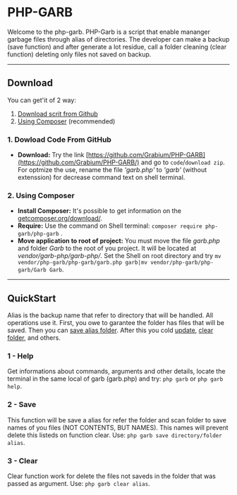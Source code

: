 # PHP-GARB
Welcome to the php-garb. 
PHP-Garb is a script that enable mananger garbage files through alias of directories.
The developer can make a backup (save function) and after generate a lot residue, call a folder cleaning (clear function) deleting only files not saved on backup.
**************
## Download
You can get'it of 2 way:
 1. [Download scrit from Github](#DownloadCodeFromGithub)
 2. [Using Composer](#UsingComposer) (recommended)

<div id='DownloadCodeFromGithub'/>

 ### 1. Dowload Code From GitHub
 * **Download:** Try the link [https://github.com/Grabium/PHP-GARB](https://github.com/Grabium/PHP-GARB/) and go to `code`/`download zip`. For optmize the use, rename the file *'garb.php'* to *'garb'* (without extenssion) for decrease command text on shell terminal.
<div id='UsingComposer'/>
  
### 2. Using Composer
* **Install Composer:** It's possible to get information on the [getcomposer.org/download/](https://getcomposer.org/download/).
* **Require:** Use the command on Shell terminal: `composer require php-garb/php-garb` .
* **Move application to root of project:** You must move the file *garb.php* and folder *Garb* to the root of you project. It will be located at *vendor/garb-php/garb-php/*. Set the Shell on root directory and try `mv vendor/php-garb/php-garb/garb.php garb|mv vendor/php-garb/php-garb/Garb Garb`.
*******************



## QuickStart
Alias is the backup name that refer to directory that will be handled. All operations use it. First, you owe to garantee the folder has files that will be saved. Then you can [save alias folder](#save). After this you cold [update](#update), [clear folder](#clear), and others.

### 1 - Help
Get informations about commands, arguments and other details, locate the terminal in the same local of garb (garb.php) and try: `php garb` or `php garb help`.

<div id="save"/>

 ### 2 - Save
This function will be save a alias for refer the folder and scan folder to save names of you files (NOT CONTENTS, BUT NAMES). This names will prevent delete this listeds on function clear.
Use:
`php garb save directory/folder alias`.
 
<div id="clear"/>

 
 ### 3 - Clear
 Clear function work for delete the files not saveds in the folder that was passed as argument.
 Use:
 `php garb clear alias`.
